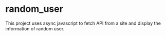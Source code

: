 # random_user
This project uses async javascript to fetch API from a site and display the information of random user.
